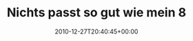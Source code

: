 ---
retweeted: false
source: <a href="http://twitter.com" rel="nofollow">Tweetie for Mac</a>
entities:
  hashtags: []
  symbols: []
  user_mentions: []
  urls: []
display_text_range:
- '0'
- '56'
favorite_count: '0'
id_str: '19492904523276288'
truncated: false
retweet_count: '0'
id: '19492904523276288'
created_at: Mon Dec 27 20:40:45 +0000 2010
favorited: false
full_text: Nichts passt so gut wie mein 8 Jahre alter NIN Pullover.
lang: de
tags:
- pesos:twitter
date: '2010-12-27T20:40:45+00:00'
src: https://twitter.com/bascht/status/19492904523276288
original_url: https://twitter.com/bascht/status/19492904523276288
type: twitter_tweet
text: Nichts passt so gut wie mein 8 Jahre alter NIN Pullover.
title: 'Nichts passt so gut wie mein 8 '

---